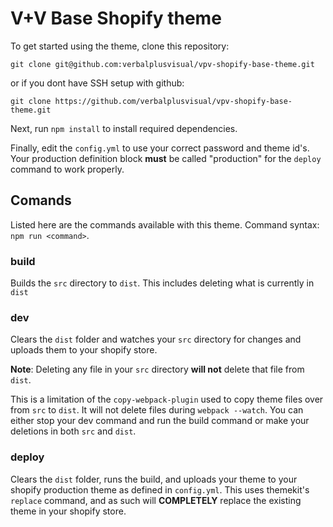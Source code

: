 # V+V Base Shopify theme

To get started using the theme, clone this repository:

`git clone git@github.com:verbalplusvisual/vpv-shopify-base-theme.git`

or if you dont have SSH setup with github:

`git clone https://github.com/verbalplusvisual/vpv-shopify-base-theme.git`

Next, run `npm install` to install required dependencies.

Finally, edit the `config.yml` to use your correct password and theme id's. Your production definition block **must** be called "production" for the `deploy` command to work properly.

## Comands
Listed here are the commands available with this theme. Command syntax: `npm run <command>`.

### build
Builds the `src` directory to `dist`. This includes deleting what is currently in `dist`

### dev
Clears the `dist` folder and watches your `src` directory for changes and uploads them to your shopify store.

**Note**: Deleting any file in your `src` directory **will not** delete that file from `dist`.

This is a limitation of the `copy-webpack-plugin` used to copy theme files over from `src` to `dist`. It will not delete files during `webpack --watch`. You can either stop your dev command and run the build command or make your deletions in both `src` and `dist`.

### deploy

Clears the `dist` folder, runs the build, and uploads your theme to your shopify production theme as defined in `config.yml`. This uses themekit's `replace` command, and as such will **COMPLETELY** replace the existing theme in your shopify store.
